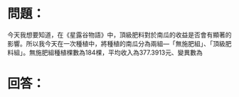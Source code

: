 # 問題：
今天我想要知道，在《星露谷物語》中，頂級肥料對於南瓜的收益是否會有顯著的影響。所以我今天在一次種植中，將種植的南瓜分為兩組—「無施肥組」、「頂級肥料組」。無施肥組種植棵數為184棵，平均收入為377.3913元、變異數為
# 回答：